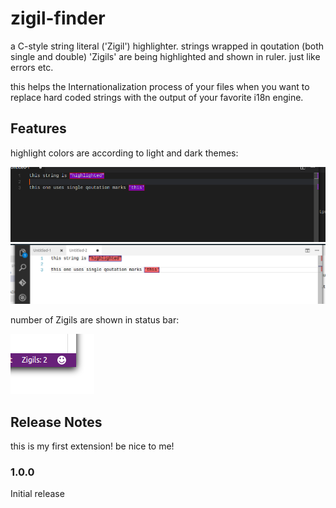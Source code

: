 # zigil-finder

a C-style string literal ('Zigil') highlighter.
strings wrapped in qoutation (both single and double) 'Zigils' are being highlighted and shown in ruler. just like errors etc.

this helps the Internationalization process of your files when you want to replace hard coded strings with the output of your favorite i18n engine.
## Features
highlight colors are according to light and dark themes:


![dark theme](./1.png)
![light theme](./2.png)

number of Zigils are shown in status bar:


![](statusbar.png)

## Release Notes

this is my first extension! be nice to me!

### 1.0.0

Initial release
